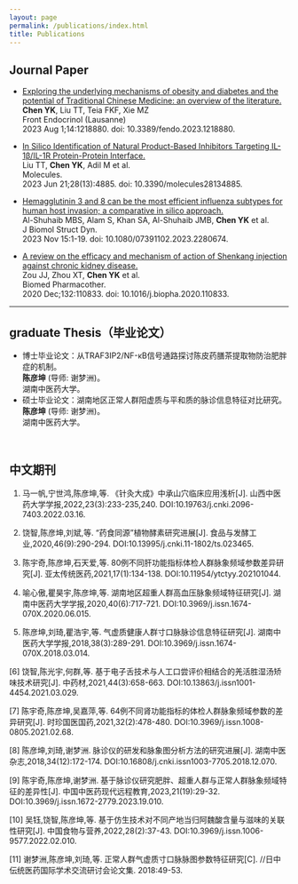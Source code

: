 ```yaml
---
layout: page
permalink: /publications/index.html
title: Publications
---
```




## Journal Paper

- <a href="https://pubmed.ncbi.nlm.nih.gov/37600709/" target="_blank">Exploring the underlying mechanisms of obesity and diabetes and the potential of Traditional Chinese Medicine: an overview of the literature.</a><br>
**Chen YK**, Liu TT, Teia FKF, Xie MZ<br>
Front Endocrinol (Lausanne)<br>
2023 Aug 1;14:1218880. doi: 10.3389/fendo.2023.1218880.

- <a href="https://pubmed.ncbi.nlm.nih.gov/37446547/" target="_blank">In Silico Identification of Natural Product-Based Inhibitors Targeting IL-1β/IL-1R Protein-Protein Interface.</a><br>
Liu TT, **Chen YK**, Adil M et al.<br>
Molecules.<br>
2023 Jun 21;28(13):4885. doi: 10.3390/molecules28134885.


- <a href="https://pubmed.ncbi.nlm.nih.gov/37965722/" target="_blank">Hemagglutinin 3 and 8 can be the most efficient influenza subtypes for human host invasion; a comparative in silico approach.</a><br>
Al-Shuhaib MBS, Alam S, Khan SA, Al-Shuhaib JMB, **Chen YK** et al.<br>
J Biomol Struct Dyn.<br>
2023 Nov 15:1-19. doi: 10.1080/07391102.2023.2280674.<br>

- <a href="https://pubmed.ncbi.nlm.nih.gov/33035831/" target="_blank">A review on the efficacy and mechanism of action of Shenkang injection against chronic kidney disease.</a><br>
Zou JJ, Zhou XT, **Chen YK** et al.<br>
Biomed Pharmacother.<br>
2020 Dec;132:110833. doi: 10.1016/j.biopha.2020.110833.<br>





---

## graduate Thesis（毕业论文）

- 博士毕业论文：从TRAF3IP2/NF-κB信号通路探讨陈皮药膳茶提取物防治肥胖症的机制。<br>**陈彦坤** (导师: 谢梦洲)。 <br>湖南中医药大学。
- 硕士毕业论文：湖南地区正常人群阳虚质与平和质的脉诊信息特征对比研究。<br>**陈彦坤** (导师: 谢梦洲)。 <br>湖南中医药大学。



<br>

## 中文期刊

1. 马一帆,宁世鸿,陈彦坤,等. 《针灸大成》中承山穴临床应用浅析[J]. 山西中医药大学学报,2022,23(3):233-235,240. DOI:10.19763/j.cnki.2096-7403.2022.03.16.

2. 饶智,陈彦坤,刘斌,等. “药食同源”植物酵素研究进展[J]. 食品与发酵工业,2020,46(9):290-294. DOI:10.13995/j.cnki.11-1802/ts.023465.

3. 陈宇奇,陈彦坤,石天爱,等. 80例不同肝功能指标体检人群脉象频域参数差异研究[J]. 亚太传统医药,2021,17(1):134-138. DOI:10.11954/ytctyy.202101044.

4. 喻心傲,瞿昊宇,陈彦坤,等. 湖南地区超重人群高血压脉象频域特征研究[J]. 湖南中医药大学学报,2020,40(6):717-721. DOI:10.3969/j.issn.1674-070X.2020.06.015.

5. 陈彦坤,刘琦,瞿浩宇,等. 气虚质健康人群寸口脉脉诊信息特征研究[J]. 湖南中医药大学学报,2018,38(3):289-291. DOI:10.3969/j.issn.1674-070X.2018.03.014.

[6] 饶智,陈光宇,何群,等. 基于电子舌技术与人工口尝评价相结合的羌活胜湿汤矫味技术研究[J]. 中药材,2021,44(3):658-663. DOI:10.13863/j.issn1001-4454.2021.03.029.

[7] 陈宇奇,陈彦坤,吴嘉萍,等. 64例不同肾功能指标的体检人群脉象频域参数的差异研究[J]. 时珍国医国药,2021,32(2):478-480. DOI:10.3969/j.issn.1008-0805.2021.02.68.

[8] 陈彦坤,刘琦,谢梦洲. 脉诊仪的研发和脉象图分析方法的研究进展[J]. 湖南中医杂志,2018,34(12):172-174. DOI:10.16808/j.cnki.issn1003-7705.2018.12.070.

[9] 陈宇奇,陈彦坤,谢梦洲. 基于脉诊仪研究肥胖、超重人群与正常人群脉象频域特征的差异性[J]. 中国中医药现代远程教育,2023,21(19):29-32. DOI:10.3969/j.issn.1672-2779.2023.19.010.

[10] 吴钰,饶智,陈彦坤,等. 基于仿生技术对不同产地当归阿魏酸含量与滋味的关联性研究[J]. 中国食物与营养,2022,28(2):37-43. DOI:10.3969/j.issn.1006-9577.2022.02.010.

[11] 谢梦洲,陈彦坤,刘琦,等. 正常人群气虚质寸口脉脉图参数特征研究[C]. //日中伝统医药国际学术交流研讨会论文集. 2018:49-53.
